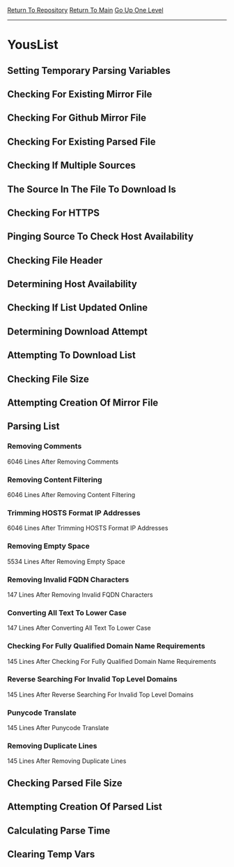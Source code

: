 [Return To Repository](https://github.com/bast69/piholeparser/)
[Return To Main](https://github.com/bast69/piholeparser/blob/master/RecentRunLogs/Mainlog.md)
[Go Up One Level](https://github.com/bast69/piholeparser/blob/master/RecentRunLogs/TopLevelScripts/30-Processing-External-Blacklists.md)
____________________________________
# YousList
## Setting Temporary Parsing Variables
## Checking For Existing Mirror File
## Checking For Github Mirror File
## Checking For Existing Parsed File
## Checking If Multiple Sources
## The Source In The File To Download Is
## Checking For HTTPS
## Pinging Source To Check Host Availability
## Checking File Header
## Determining Host Availability
## Checking If List Updated Online
## Determining Download Attempt
## Attempting To Download List
## Checking File Size
## Attempting Creation Of Mirror File
## Parsing List
### Removing Comments
6046 Lines After Removing Comments
### Removing Content Filtering
6046 Lines After Removing Content Filtering
### Trimming HOSTS Format IP Addresses
6046 Lines After Trimming HOSTS Format IP Addresses
### Removing Empty Space
5534 Lines After Removing Empty Space
### Removing Invalid FQDN Characters
147 Lines After Removing Invalid FQDN Characters
### Converting All Text To Lower Case
147 Lines After Converting All Text To Lower Case
### Checking For Fully Qualified Domain Name Requirements
145 Lines After Checking For Fully Qualified Domain Name Requirements
### Reverse Searching For Invalid Top Level Domains
145 Lines After Reverse Searching For Invalid Top Level Domains
### Punycode Translate
145 Lines After Punycode Translate
### Removing Duplicate Lines
145 Lines After Removing Duplicate Lines
## Checking Parsed File Size
## Attempting Creation Of Parsed List
## Calculating Parse Time
## Clearing Temp Vars
